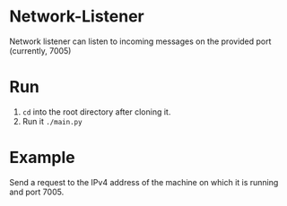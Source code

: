 # Network-Listener
Network listener can listen to incoming messages on the provided port (currently, 7005)

# Run
1) `cd` into the root directory after cloning it.   
2) Run it `./main.py`  

# Example  
Send a request to the IPv4 address of the machine on which it is running and port 7005. 
